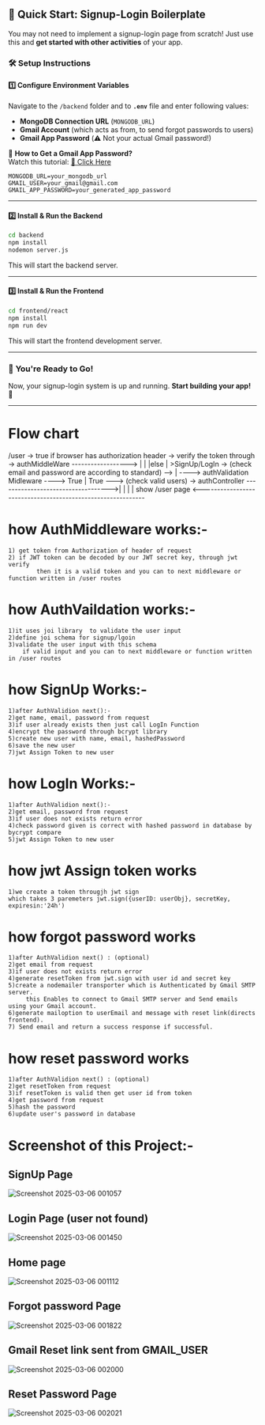 ## 🚀 **Quick Start: Signup-Login Boilerplate**
You may not need to implement a signup-login page from scratch! Just use this and **get started with other activities** of your app.

### 🛠 **Setup Instructions**
#### **1️⃣ Configure Environment Variables**
Navigate to the `/backend` folder and to **`.env`** file and enter following values:

- **MongoDB Connection URL** (`MONGODB_URL`)  
- **Gmail Account** (which acts as from, to send forgot passwords to users)  
- **Gmail App Password** (⚠️ Not your actual Gmail password!)

📌 **How to Get a Gmail App Password?**  
Watch this tutorial: [🔗 Click Here](https://www.youtube.com/watch?v=MkLX85XU5rU)

```env
MONGODB_URL=your_mongodb_url
GMAIL_USER=your_gmail@gmail.com
GMAIL_APP_PASSWORD=your_generated_app_password
```

---

#### **2️⃣ Install & Run the Backend**
```sh
cd backend
npm install
nodemon server.js
```
This will start the backend server.

---

#### **3️⃣ Install & Run the Frontend**
```sh
cd frontend/react
npm install
npm run dev
```
This will start the frontend development server.

---

### 🎯 **You're Ready to Go!**
Now, your signup-login system is up and running. **Start building your app! 🚀**  

---

# Flow chart

/user ->                                                                                        true
        if browser has authorization header -> verify the token through -> authMiddleWare ------------------>
        |                                                                                                   |
        |else                                                                                               |
        >SignUp/LogIn -> (check email and password are according to standard) -->                           |
                        ----> authValidation Midleware ---->                           True                 |
                        True ---> (check valid users) -> authController ----------------------------------->|
                                                                                                            |
                                                                                                            |
                                                                                                            |
show /user page                                 <------------------------------------------------------------

# how AuthMiddleware works:-
    1) get token from Authorization of header of request
    2) if JWT token can be decoded by our JWT secret key, through jwt verify
            then it is a valid token and you can to next middleware or function written in /user routes
    
# how AuthVaildation works:-
    1)it uses joi library  to validate the user input
    2)define joi schema for signup/lgoin
    3)validate the user input with this schema 
        if valid input and you can to next middleware or function written in /user routes

# how SignUp Works:-
    1)after AuthValidion next():-
    2)get name, email, password from request
    3)if user already exists then just call LogIn Function
    4)encrypt the password through bcrypt library
    5)create new user with name, email, hashedPassword
    6)save the new user
    7)jwt Assign Token to new user

# how LogIn Works:-
    1)after AuthValidion next():-
    2)get email, password from request
    3)if user does not exists return error
    4)check password given is correct with hashed password in database by bycrypt compare
    5)jwt Assign Token to new user

# how jwt Assign token works
    1)we create a token througjh jwt sign
    which takes 3 paremeters jwt.sign({userID: userObj}, secretKey, expiresin:'24h')

# how forgot password works
    1)after AuthValidion next() : (optional)
    2)get email from request
    3)if user does not exists return error
    4)generate resetToken from jwt.sign with user id and secret key
    5)create a nodemailer transporter which is Authenticated by Gmail SMTP server.
         this Enables to connect to Gmail SMTP server and Send emails using your Gmail account.
    6)generate mailoption to userEmail and message with reset link(directs frontend).
    7) Send email and return a success response if successful.

# how reset password works
    1)after AuthValidion next() : (optional)
    2)get resetToken from request
    3)if resetToken is valid then get user id from token
    4)get password from request
    5)hash the password
    6)update user's password in database

# Screenshot of this Project:- 

## SignUp Page

![Screenshot 2025-03-06 001057](https://github.com/user-attachments/assets/d8fe8fbe-bf51-4cd1-a8a8-868adfc86929)

## Login Page (user not found)

![Screenshot 2025-03-06 001450](https://github.com/user-attachments/assets/3792a357-6794-4469-8bca-6c31581a0198)

## Home page

![Screenshot 2025-03-06 001112](https://github.com/user-attachments/assets/0f00b4a3-2393-43af-9a82-487e9d8df8f5)

## Forgot password Page

![Screenshot 2025-03-06 001822](https://github.com/user-attachments/assets/4274e6e4-21fe-4d1d-902c-6a63de81de2b)

## Gmail Reset link sent from GMAIL_USER

![Screenshot 2025-03-06 002000](https://github.com/user-attachments/assets/f956a538-b9a7-4134-8ce3-158bc8f6d5b2)

## Reset Password Page
![Screenshot 2025-03-06 002021](https://github.com/user-attachments/assets/58762cad-a36b-4b1f-bb8f-c79edaad4dde)

